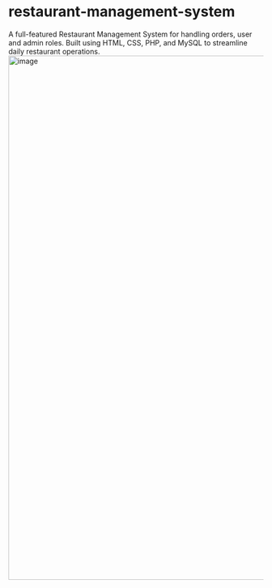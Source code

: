 # restaurant-management-system
A full-featured Restaurant Management System for handling orders,  user and admin  roles. Built using HTML, CSS, PHP, and MySQL to streamline daily restaurant operations.
<img width="1920" height="1034" alt="image" src="https://github.com/user-attachments/assets/f1e3ed48-c5fc-430f-96e9-d5d304f55a49" />
